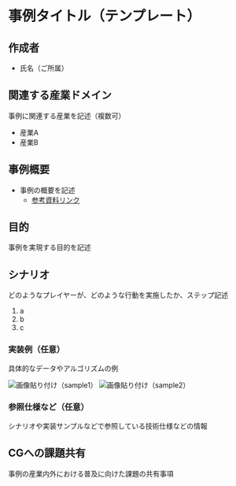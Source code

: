 # 事例タイトル（テンプレート）

## 作成者
- 氏名（ご所属）

## 関連する産業ドメイン
事例に関連する産業を記述（複数可）
- 産業A
- 産業B

## 事例概要
- 事例の概要を記述
  - [参考資料リンク](https://github.com/w3c-cg/mcm-jp/tree/main/reports)

## 目的
事例を実現する目的を記述

## シナリオ
どのようなプレイヤーが、どのような行動を実施したか、ステップ記述

1. a
2. b
3. c

### 実装例（任意）
具体的なデータやアルゴリズムの例

![画像貼り付け（sample1）](https://w3c-cg.github.io/mcm-jp/reports/use-cases/template/sample1.png "sample1")
![画像貼り付け（sample2）](https://w3c-cg.github.io/mcm-jp/reports/use-cases/template/sample2.png "sample2")

### 参照仕様など（任意）
シナリオや実装サンプルなどで参照している技術仕様などの情報

## CGへの課題共有
事例の産業内外における普及に向けた課題の共有事項




